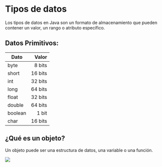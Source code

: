 # Tipos de datos
Los tipos de datos en Java son un formato de almacenamiento que pueden contener un valor, un rango o atributo específico.
## Datos Primitivos:
|Dato  |Valor |
|-------| ---:|
|byte   | 8 bits|
|short  | 16 bits| 
|int    | 32 bits |
|long   | 64 bits |
|float  | 32 bits |
|double | 64 bits |
|boolean| 1 bit |
|char   | 16 bits |

## ¿Qué es un objeto?
Un objeto puede ser una estructura de datos, una variable o una función. 

![](https://guru99.es/wp-content/uploads/2018/03/a11_5.jpg)




